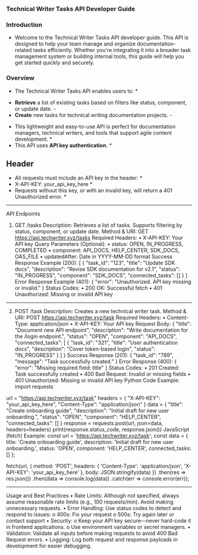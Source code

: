 ### Technical Writer Tasks API Developer Guide ###
### Introduction ###
* Welcome to the Technical Writer Tasks API developer guide. This API is designed to help your team manage and organize documentation-related tasks efficiently. Whether you're integrating it into a broader task management system or building internal tools, this guide will help you get started quickly and securely.
### Overview ###
* The Technical Writer Tasks API enables users to: *
- **Retrieve** a list of existing tasks based on filters like status, component, or update date. -
- **Create** new tasks for technical writing documentation projects. -
* This lightweight and easy-to-use API is perfect for documentation managers, technical writers, and tools that support agile content development. *
* This API uses **API key authentication.** *
## Header ##
* All requests must include an API key in the header: *
* X-API-KEY: your_api_key_here *
* Requests without this key, or with an invalid key, will return a 401 Unauthorized error. *
________________________________________
API Endpoints
1. GET /tasks
Description: Retrieves a list of tasks. Supports filtering by status, component, or update date.
Method & URI: GET https://api.techwriter.xyz/tasks
Required Headers:
•	X-API-KEY: Your API key
Query Parameters (Optional):
•	status: OPEN, IN_PROGRESS, COMPLETED
•	component: API_DOCS, HELP_CENTER, SDK_DOCS, OAS_FILE
•	updatedAfter: Date in YYYY-MM-DD format
Success Response Example (200):
[
  {
    "task_id": "123",
    "title": "Update SDK docs",
    "description": "Revise SDK documentation for v2.1",
    "status": "IN_PROGRESS",
    "component": "SDK_DOCS",
    "connected_tasks": []
  }
]
Error Response Example (401):
{
  "error": "Unauthorized. API key missing or invalid."
}
Status Codes:
•	200 OK: Successful fetch
•	401 Unauthorized: Missing or invalid API key
________________________________________
2. POST /task
Description: Creates a new technical writer task.
Method & URI: POST https://api.techwriter.xyz/task
Required Headers:
•	Content-Type: application/json
•	X-API-KEY: Your API key
Request Body:
{
  "title": "Document new API endpoint",
  "description": "Write documentation for the /login endpoint.",
  "status": "OPEN",
  "component": "API_DOCS",
  "connected_tasks": [
    {
      "task_id": "321",
      "title": "User authentication docs",
      "description": "Cover token-based login",
      "status": "IN_PROGRESS"
    }
  ]
}
Success Response (201):
{
  "task_id": "789",
  "message": "Task successfully created."
}
Error Response (400):
{
  "error": "Missing required field: title"
}
Status Codes:
•	201 Created: Task successfully created
•	400 Bad Request: Invalid or missing fields
•	401 Unauthorized: Missing or invalid API key
Python Code Example:
import requests

url = "https://api.techwriter.xyz/task"
headers = {
    "X-API-KEY": "your_api_key_here",
    "Content-Type": "application/json"
}
data = {
    "title": "Create onboarding guide",
    "description": "Initial draft for new user onboarding.",
    "status": "OPEN",
    "component": "HELP_CENTER",
    "connected_tasks": []
}
response = requests.post(url, json=data, headers=headers)
print(response.status_code, response.json())
JavaScript (fetch) Example:
const url = 'https://api.techwriter.xyz/task';
const data = {
  title: 'Create onboarding guide',
  description: 'Initial draft for new user onboarding.',
  status: 'OPEN',
  component: 'HELP_CENTER',
  connected_tasks: []
};

fetch(url, {
  method: 'POST',
  headers: {
    'Content-Type': 'application/json',
    'X-API-KEY': 'your_api_key_here'
  },
  body: JSON.stringify(data)
})
.then(res => res.json())
.then(data => console.log(data))
.catch(err => console.error(err));
________________________________________
Usage and Best Practices
•	Rate Limits: Although not specified, always assume reasonable rate limits (e.g., 100 requests/min). Avoid making unnecessary requests.
•	Error Handling: Use status codes to detect and respond to issues:
o	400s: Fix your request
o	500s: Try again later or contact support
•	Security:
o	Keep your API key secure—never hard-code it in frontend applications.
o	Use environment variables or secret managers.
•	Validation: Validate all inputs before making requests to avoid 400 Bad Request errors.
•	Logging: Log both request and response payloads in development for easier debugging.
